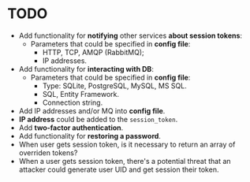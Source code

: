 # TODO 

- Add functionality for **notifying** other services **about session tokens**: 
    - Parameters that could be specified in **config file**:
        - HTTP, TCP, AMQP (RabbitMQ);
        - IP addresses.
- Add functionality for **interacting with DB**:
    - Parameters that could be specified in **config file**:
        - Type: SQLite, PostgreSQL, MySQL, MS SQL.
        - SQL, Entity Framework.
        - Connection string.
- Add IP addresses and/or MQ into **config file**.
- **IP address** could be added to the `session_token`.
- Add **two-factor authentication**.
- Add functionality for **restoring a password**.
- When user gets session token, is it necessary to return an array of overriden tokens?
- When a user gets session token, there's a potential threat that an attacker could generate user UID and get session their token.
